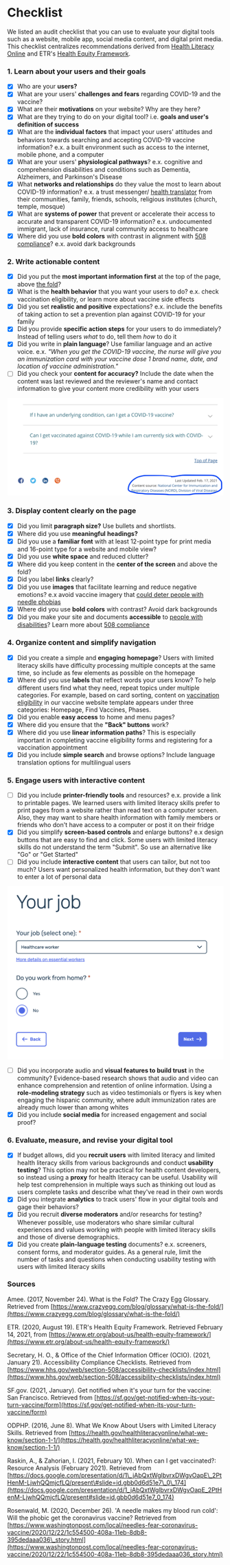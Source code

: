 # Checklist

We listed an audit checklist that you can use to evaluate your digital tools such as a website, mobile app, social media content, and digital print media. This checklist centralizes recommendations derived from [Health Literacy Online](https://health.gov/healthliteracyonline/) and ETR's [Health Equity Framework](https://journals.sagepub.com/doi/full/10.1177/1524839920950730).

### 1. Learn about your users and their goals

* [x] Who are your **users?**
* [x] What are your users' **challenges and fears** regarding COVID-19 and the vaccine?
* [x] What are their **motivations** on your website? Why are they here?
* [x] What are they trying to do on your digital tool? i.e. **goals and user's definition of success**
* [x] What are the **individual** **factors** that impact your users' attitudes and behaviors towards searching and accepting COVID-19 vaccine information? e.x. a built environment such as access to the internet, mobile phone, and a computer
* [x] What are your users' **physiological pathways**? e.x. cognitive and comprehension disabilities and conditions such as Dementia, Alzheimers, and Parkinson's Disease
* [x] What **networks and relationships** do they value the most to learn about COVID-19 information? e.x. a trust messenger/ [health translator](https://www.usdigitalresponse.org/39-voices-_-covid-sprint-_-full-deck/) from their communities, family, friends, schools, religious institutes \(church, temple, mosque\)
* [x] What are **systems of power** that prevent or accelerate their access to accurate and transparent COVID-19 information? e.x. undocumented immigrant, lack of insurance, rural community access to healthcare
* [x] Where did you use **bold colors** with contrast in alignment with [508 compliance](https://www.hhs.gov/web/section-508/accessibility-checklists/index.html)? e.x. avoid dark backgrounds

### 2. Write actionable content

* [x] Did you put the **most important information first** at the top of the page, above [the fold](https://www.crazyegg.com/blog/glossary/what-is-the-fold/)?
* [x] What is the **health behavior** that you want your users to do? e.x. check vaccination eligibility, or learn more about vaccine side effects
* [x] Did you set **realistic and positive** expectations? e.x. include the benefits of taking action to set a prevention plan against COVID-19 for your family
* [x] Did you provide **specific action steps** for your users to do immediately? Instead of telling users _what_ to do, tell them _how_ to do it
* [x] Did you write in **plain language**? Use familiar language and an active voice. e.x. _"When you get the COVID-19 vaccine, the nurse will give you an immunization card with your vaccine dose 1 brand name, date, and location of vaccine administration."_
* [ ] Did you check your **content for accuracy?** Include the date when the content was last reviewed and the reviewer's name and contact information to give your content more credibility with your users

![CDC COVID-19 Frequently Asked Questions \(FAQ\) page](../.gitbook/assets/screen-shot-2021-02-17-at-4.53.21-pm%20%281%29.png)

### **3. Display content clearly on the page**

* [x] Did you limit **paragraph size?** Use bullets and shortlists.
* [x] Where did you use **meaningful** **headings?**
* [x] Did you use a **familiar font** with at least 12-point type for print media and 16-point type for a website and mobile view?
* [x] Did you use **white space** and reduced clutter?
* [x] Where did you keep content in the **center of the screen** and above the fold?
* [x] Did you label **links** clearly?
* [x] Did you use **images** that facilitate learning and reduce negative emotions? e.x avoid vaccine imagery that [could deter people with needle phobias](https://www.washingtonpost.com/local/needles-fear-coronavirus-vaccine/2020/12/22/1c554500-408a-11eb-8db8-395dedaaa036_story.html)
* [x] Where did you use **bold colors** with contrast? Avoid dark backgrounds
* [x] Did you make your site and documents **accessible** to [people with disabilities](../key-population-considerations/people-with-disabilities.md)? Learn more about [508 compliance](https://www.hhs.gov/web/section-508/accessibility-checklists/index.html)

### 4. Organize content and simplify navigation

* [x] Did you create a simple and **engaging** **homepage**? Users with limited literacy skills have difficulty processing multiple concepts at the same time, so include as few elements as possible on the homepage
* [x] Where did you use **labels** that reflect words your users know? To help different users find what they need, repeat topics under multiple categories. For example, based on card sorting, content on [vaccination eligibility](https://www.figma.com/proto/dyiSesOAZM9NIDqogoqbdr/USDR-Vaccine-Website-Template?node-id=737%3A379&scaling=min-zoom) in our vaccine website template appears under three categories: Homepage, Find Vaccines, Phases.
* [x] Did you enable **easy access** to home and menu pages?
* [x] Where did you ensure that the **"Back" buttons** work? 
* [x] Where did you use **linear information paths**? This is especially important in completing vaccine eligibility forms and registering for a vaccination appointment
* [x] Did you include **simple search** and browse options? Include language translation options for multilingual users

### 5. Engage users with interactive content

* [ ] Did you include **printer-friendly tools** and resources? e.x. provide a link to printable pages. We learned users with limited literacy skills prefer to print pages from a website rather than read text on a computer screen. Also, they may want to share health information with family members or friends who don't have access to a computer or post it on their fridge
* [x] Did you simplify **screen-based controls** and enlarge buttons? e.x design buttons that are easy to find and click. Some users with limited literacy skills do not understand the term "Submit". So use an alternative like "Go" or "Get Started"
* [ ] Did you include **interactive content** that users can tailor, but not too much? Users want personalized health information, but they don't want to enter a lot of personal data

![San Francisco Vaccine Notification Webpage](../.gitbook/assets/screen-shot-2021-02-17-at-6.52.43-pm%20%281%29.png)

* [ ] Did you incorporate audio and **visual features to build trust** in the community? Evidence-based research shows that audio and video can enhance comprehension and retention of online information. Using a **role-modeling strategy** such as video testimonials or flyers is key when engaging the hispanic community, where adult immunization rates are already much lower than among whites
* [x] Did you include **social media** for increased engagement and social proof?

### 6. Evaluate, measure, and revise your digital tool

* [x] If budget allows, did you **recruit users** with limited literacy and limited health literacy skills from various backgrounds and conduct **usability testing**? This option may not be practical for health content developers, so instead using a **proxy** for health literacy can be useful. Usability will help test comprehension in multiple ways such as thinking out loud as users complete tasks and describe what they've read in their own words
* [x] Did you integrate **analytics** to track users' flow in your digital tools and gage their behaviors?
* [x] Did you recruit **diverse moderators** and/or researchs for testing? Whenever possible, use moderators who share similar cultural experiences and values working with people with limited literacy skills and those of diverse demographics.
* [x] Did you create **plain-language testing** documents? e.x. screeners, consent forms, and moderator guides. As a general rule, limit the number of tasks and questions when conducting usability testing with users with limited literacy skills

### Sources

Amee. \(2017, November 24\). What is the Fold? The Crazy Egg Glossary. Retrieved from [https://www.crazyegg.com/blog/glossary/what-is-the-fold/](https://www.crazyegg.com/blog/glossary/what-is-the-fold/)

ETR. \(2020, August 19\). ETR's Health Equity Framework. Retrieved February 14, 2021, from [https://www.etr.org/about-us/health-equity-framework/](https://www.etr.org/about-us/health-equity-framework/) 

Secretary, H. O., & Office of the Chief Information Officer \(OCIO\). \(2021, January 21\). Accessibility Compliance Checklists. Retrieved from [https://www.hhs.gov/web/section-508/accessibility-checklists/index.html](https://www.hhs.gov/web/section-508/accessibility-checklists/index.html)

SF.gov. \(2021, January\). Get notified when it's your turn for the vaccine: San Francisco. Retrieved from [https://sf.gov/get-notified-when-its-your-turn-vaccine/form](https://sf.gov/get-notified-when-its-your-turn-vaccine/form)

ODPHP. \(2016, June 8\). What We Know About Users with Limited Literacy Skills. Retrieved from [https://health.gov/healthliteracyonline/what-we-know/section-1-1/](https://health.gov/healthliteracyonline/what-we-know/section-1-1/) 

Raskin, A., & Zahorian, I. \(2021, February 10\). When can I get vaccinated?: Resource Analysis \(February 2021\). Retrieved from [https://docs.google.com/presentation/d/1\_jAbQxtWglbvrxDWgvOapE\_2PtHenM-LjwhQQmjcfLQ/present\#slide=id.gbb0d6d51e7\_0\_174](https://docs.google.com/presentation/d/1_jAbQxtWglbvrxDWgvOapE_2PtHenM-LjwhQQmjcfLQ/present#slide=id.gbb0d6d51e7_0_174)

Rosenwald, M. \(2020, December 26\). 'A needle makes my blood run cold': Will the phobic get the coronavirus vaccine? Retrieved from [https://www.washingtonpost.com/local/needles-fear-coronavirus-vaccine/2020/12/22/1c554500-408a-11eb-8db8-395dedaaa036\_story.html](https://www.washingtonpost.com/local/needles-fear-coronavirus-vaccine/2020/12/22/1c554500-408a-11eb-8db8-395dedaaa036_story.html)

